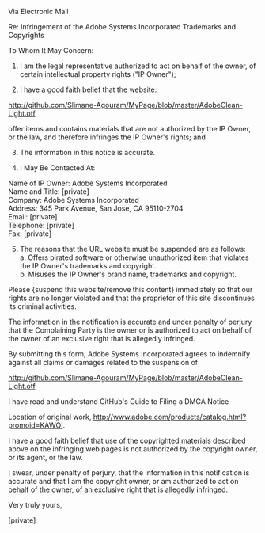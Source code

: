 Via Electronic Mail

Re: Infringement of the Adobe Systems Incorporated Trademarks and Copyrights

To Whom It May Concern:

1.	I am the legal representative authorized to act on behalf of the owner, of certain intellectual property rights ("IP Owner");

2.	I have a good faith belief that the website:

  http://github.com/Slimane-Agouram/MyPage/blob/master/AdobeClean-Light.otf

  offer items and contains materials that are not authorized by the IP Owner, or the law, and therefore infringes the IP     Owner's rights; and

3.	The information in this notice is accurate.

4.	I May Be Contacted At:

  Name of IP Owner:	Adobe Systems Incorporated  
  Name and Title:	[private]  
  Company:	Adobe Systems Incorporated  
  Address:	345 Park Avenue, San Jose, CA 95110-2704  
  Email:	[private]   
  Telephone:	[private]  
  Fax:	[private]  

5.	The reasons that the URL website must be suspended are as follows:  
a. Offers pirated software or otherwise unauthorized item that violates the IP Owner's trademarks and copyright.  
b. Misuses the IP Owner's brand name, trademarks and copyright.  

Please {suspend this website/remove this content} immediately so that our rights are no longer violated and that the proprietor of this site discontinues its criminal activities.

The information in the notification is accurate and under penalty of perjury that the Complaining Party is the owner or is authorized to act on behalf of the owner of an exclusive right that is allegedly infringed.

By submitting this form, Adobe Systems Incorporated agrees to indemnify against all claims or damages related to the suspension of

http://github.com/Slimane-Agouram/MyPage/blob/master/AdobeClean-Light.otf

I have read and understand GitHub's Guide to Filing a DMCA Notice

Location of original work, http://www.adobe.com/products/catalog.html?promoid=KAWQI.

I have a good faith belief that use of the copyrighted materials described above on the infringing web pages is not authorized by the copyright owner, or its agent, or the law.

I swear, under penalty of perjury, that the information in this notification is accurate and that I am the copyright owner, or am authorized to act on behalf of the owner, of an exclusive right that is allegedly infringed.

Very truly yours,

[private]
